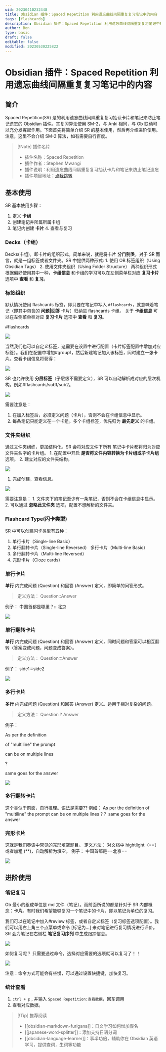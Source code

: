 ```yaml
---
uid: 20230410232448
title: Obsidian 插件：Spaced Repetition 利用遗忘曲线间隔重复复习笔记中的内容
tags: [flashcards]
description: Obsidian 插件：Spaced Repetition 利用遗忘曲线间隔重复复习笔记中的内容
author: Bon
type: basic
draft: false
editable: false
modified: 20230530225822
---
```


# Obsidian 插件：Spaced Repetition 利用遗忘曲线间隔重复复习笔记中的内容

## 简介

Spaced Repetition(SR) 是的利用遗忘曲线间隔重复复习抽认卡片和笔记来防止笔记遗忘的 Obsidian 插件。其复习算法使用 SM-2，与 Anki 相同，与 Ob 联动可以充分发挥起作用。下面首先将简单介绍 SR 的基本使用，然后再介绍进阶使用。注意，这里不会介绍 SM-2 算法，如有需要自行百度。

> [!Note] 插件名片
> - 插件名称：Spaced Repetition
> - 插件作者：Stephen Mwangi
> - 插件说明：利用遗忘曲线间隔重复复习抽认卡片和笔记来防止笔记遗忘
> - 插件项目地址：[点我跳转](https://github.com/st3v3nmw/obsidian-spaced-repetition)

## 基本使用

SR 基本使用步骤：

1. 定义 **卡组** 
2. 创建笔记并所属所属卡组
3. 笔记内创建 **卡片** 4. 查看与复习

### Decks（卡组）

Decks(卡组)，即卡片的组织形式。简单来说，就是将卡片 **分门别类**。对于 SR 而言，就是一组标签或者文件夹。SR 中提供两种形式: 1. 使用 OB 标签组织（Using Obsidian Tags） 2. 使用文件夹组织（Using Folder Structure） 两种组织形式根据偏好使用其中一种，**卡组信息** 和卡组的学习可以在左侧菜单栏对应 **复习卡片** 选项中 **查看** 和 **复习**。

### 标签组织

默认情况使用 flashcards 标签，即只要在笔记中写入 `#flashcards`，就意味着笔记（即其中包含的 **问题|回答** 卡片）归纳进 flashcards 卡组。 关于 **卡组信息** 可以在左侧菜单栏对应 **复习卡片** 选项中 **查看** 和 **复习**。

#flashcards

![](https://cdn.pkmer.cn/images/fb7d6362757b4a57a070aca1502b15a8_MD5.jpg!pkmer)

当然我们也可以自定义标签，这需要在设置中进行配置（卡片标签配置中增加对应标签）。我们在配置中增加#group1，然后新建笔记加入该标签，同时建立一张卡片。查看卡组信息将获得：

![](https://cdn.pkmer.cn/images/0cdb929bc06e790bc49e312684dc0a8e_MD5.jpg!pkmer)

SR 也允许使用 **分层标签**（子层级不需要定义），SR 可以自动解析成对应的层次机构。例如#flashcards/sub1/sub2。

![](https://cdn.pkmer.cn/images/40448396ff7e798d17fc4b4c97e7452f_MD5.jpg!pkmer)

需要注意是：

1. 在加入标签后，必须定义问题（卡片），否则不会在卡组信息中显示。
2. 每条笔记只能定义在一个卡组。多个卡组标签，优先归为 **最先定义** 的卡组。

### 文件夹组织

通过文件夹组织，更加结构化。SR 会将对应文件下所有 笔记中卡片都将归为对应文件夹名字的卡片组。 1. 在配置中开启 **是否将文件内容转换为卡片组或子卡片组** 选项。 2. 建立对应的文件夹结构。

![](https://cdn.pkmer.cn/images/0e6d24970a9796a1964334eb1c832faa_MD5.jpg!pkmer)

1. 完成创建，查看信息。

![](https://cdn.pkmer.cn/images/6ad66cdbf788bee5d013a0897a934b57_MD5.jpg!pkmer)

需要注意是： 1. 文件夹下的笔记至少有一条笔记，否则不会在卡组信息中显示。 2. 可以通过 **忽略此文件夹** 选项，配置不想解析的文件夹。

### Flashcard Type(闪卡类型)

SR 中可以创建闪卡类型有五种：

1. 单行卡片（Single-line Basic）
2. 单行翻转卡片（Single-line Reversed） 多行卡片（Multi-line Basic）
3. 多行翻转卡片（Multi-line Reversed）
4. 完形卡片（Cloze cards）

### 单行卡片

**单行** 内完成问题 (Question) 和回答 (Answer) 定义，即简单的问答形式。

> 定义方法： Question::Answer

例子： 中国首都是哪里？:: 北京

![](https://cdn.pkmer.cn/images/da7b40bafa9e0b39a80c41f3143272b0_MD5.gif!pkmer)

### 单行翻转卡片

**单行** 内完成问题 (Question) 和回答 (Answer) 定义，同时问题和答案可以相互翻转（答案变成问题，问题变成答案）。

> 定义方法： Question:::Answer

例子： side1:::side2

![](https://cdn.pkmer.cn/images/87c1f56a3190936bbe575d0788c97387_MD5.gif!pkmer)

### 多行卡片

**多行** 内完成问题 (Question) 和回答 (Answer) 定义。适用于相对复杂的问题。

> 定义方法：
> Question
> ?
> Answer

例子：

As per the definition

of "multiline" the prompt

can be on multiple lines

?

same goes for the answer

![](https://cdn.pkmer.cn/images/62fb93c39567c85a75e3b23a3c61dee3_MD5.gif!pkmer)

### 多行翻转卡片

这个类似于前面，自行推理。语法是需要?? 例如： As per the definition of "multiline" the prompt can be on multiple lines ?？ same goes for the answer

### 完形卡片

这就是我们英语中常见的完形填空题目。 定义方法： 对文档中 hightlight（\=\=）或者加粗 (\*\*)，自动解析为填空。 例子： 中国首都是==北京==

![](https://cdn.pkmer.cn/images/9c35c0a7fae37e13f4b4750ee980aba8_MD5.gif!pkmer)

## 进阶使用

### 笔记复习

Ob 最小的组成单位是 md 文件（笔记）。而前面所说的都是针对于 SR 内部概念：**卡片**。有时我们希望能够复习一个笔记中的卡片，即以笔记为单位的复习。

我们可以在笔记中加入#review 标签，或者自定义标签（复习标签选项配置）。我们可以用右上角三个点菜单或命令 [标记为...] 来对笔记进行复习情况进行评价。SR 会为笔记在右侧栏 **笔记复习序列** 中生成跟踪信息。

![](https://cdn.pkmer.cn/images/b70c3c6038b1b0974361577efd479197_MD5.jpg!pkmer)

如何复习呢？ 只需要通过命令，选择对应需要的选项就可以复习了！！

![](https://cdn.pkmer.cn/images/6f7635cdcdca148db2474fcb36860da7_MD5.jpg!pkmer)

注意：命令方式可能会有些慢，可以通过设置快捷键，加快复习。

### 统计查看

1. `ctrl + p` , 并输入 `Spaced Repetition:查看数据`，回车调用
2. 查看对应数据。

> [!Tip] 推荐阅读
> - [[obsidian-markdown-furigana]]：日文学习如何增加假名
> - [[japanese-word-splitter]]：添加支持日语分词
> - [[obsidian-language-learner]]：事半功倍，辅助你在 Obsidian 英语学习，提供查词，生词等功能